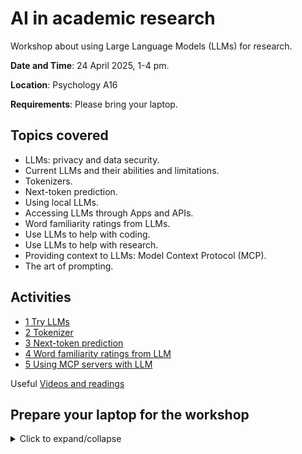 # AI in academic research

Workshop about using Large Language Models (LLMs) for research.

**Date and Time**: 24 April 2025, 1-4 pm.

**Location**: Psychology A16

**Requirements**: Please bring your laptop.

## Topics covered

- LLMs: privacy and data security.
- Current LLMs and their abilities and limitations.
- Tokenizers.
- Next-token prediction.
- Using local LLMs.
- Accessing LLMs through Apps and APIs.
- Word familiarity ratings from LLMs.
- Use LLMs to help with coding.
- Use LLMs to help with research.
- Providing context to LLMs: Model Context Protocol (MCP).
- The art of prompting.

## Activities

- [1 Try LLMs](/activities/activity1.md)
- [2 Tokenizer](/activities/activity2.md)
- [3 Next-token prediction](/activities/activity3.md)
- [4 Word familiarity ratings from LLM](/activities/activity4.md)
- [5 Using MCP servers with LLM](/activities/activity5.md)

Useful [Videos and readings](/background.md)

## Prepare your laptop for the workshop

<details>

<summary>Click to expand/collapse</summary>

Some useful software to install on your laptop before attending the workshop.

- [Witsy](https://witsyai.com)
- [LM Studio](https://lmstudio.ai)

You can also download Desktop clients of [ChatGPT](https://openai.com/chatgpt/download/) and [Claude](https://claude.ai/download).

### macOS

Install [brew](https://brew.sh). You might need to install Xcode Command Line Tools first. Enter the next line in the [Terminal](https://support.apple.com/en-gb/guide/terminal/welcome/mac) and then proceed with the installation instructions of `brew`:

```sh
xcode-select --install
```

Next, install `Python` and `uv` using the [Terminal](https://support.apple.com/en-gb/guide/terminal/welcome/mac).

```sh
brew install python@3.12
brew install uv
```

### Windows

Install [scoop](https://scoop.sh).

Next, install `Python` and `uv` using the [Windows Terminal](https://learn.microsoft.com/en-us/windows/terminal/).

```console
scoop bucket add versions
scoop install versions/python312
scoop bucket add main
scoop install main/uv
```

</details>
